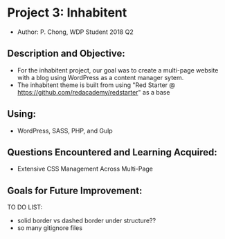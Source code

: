 # Project 3: Inhabitent
* Author: P. Chong, WDP Student 2018 Q2

## Description and Objective: 
- For the inhabitent project, our goal was to create a multi-page website with a blog using WordPress as a content manager sytem.
- The inhabitent theme is built from using "Red Starter @ https://github.com/redacademy/redstarter" as a base

## Using:
- WordPress, SASS, PHP, and Gulp

## Questions Encountered and Learning Acquired:
* Extensive CSS Management Across Multi-Page



## Goals for Future Improvement:

TO DO LIST:
- solid border vs dashed border under structure??
- so many gitignore files


